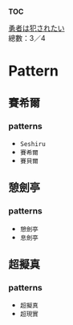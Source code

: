 __TOC__

[勇者は犯されたい](https://github.com/bluelovers/node-novel/blob/master/lib/locales/%E5%8B%87%E8%80%85%E3%81%AF%E7%8A%AF%E3%81%95%E3%82%8C%E3%81%9F%E3%81%84.ts)  
總數：3／4

# Pattern

## 賽希爾

### patterns

- `Seshiru`
- `賽希爾`
- `賽貝爾`

## 憩劍亭

### patterns

- `憩劍亭`
- `息劍亭`

## 超擬真

### patterns

- `超擬真`
- `超現實`


